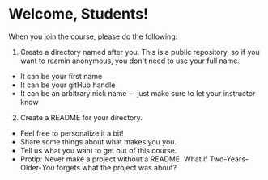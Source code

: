 # Welcome, Students!

When you join the course, please do the following:

1. Create a directory named after you. This is a public repository, so if you want to reamin anonymous, you don't need to use your full name.
 - It can be your first name
 - It can be your gitHub handle
 - It can be an arbitrary nick name -- just make sure to let your instructor know

2. Create a README for your directory.
  * Feel free to personalize it a bit!
  * Share some things about what makes you you.
  * Tell us what you want to get out of this course.
  * Protip: Never make a project without a README. What if Two-Years-Older-*You*
    forgets what the project was about?
